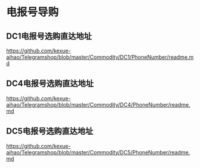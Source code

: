 # 电报号导购

## DC1电报号选购直达地址

https://github.com/kexue-aihao/Telegramshop/blob/master/Commodity/DC1/PhoneNumber/readme.md

## DC4电报号选购直达地址

https://github.com/kexue-aihao/Telegramshop/blob/master/Commodity/DC4/PhoneNumber/readme.md

## DC5电报号选购直达地址

https://github.com/kexue-aihao/Telegramshop/blob/master/Commodity/DC5/PhoneNumber/readme.md
